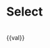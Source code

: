 # Select

<br>

<div>
  <div>{{val}}</div>
  <ot-select :options="options" @change="val = $event.detail"/>
</div>

<script setup>
  import { ref } from 'vue'

  const val = ref(0)

  const options = [
    {
      label: '第一个',
      value: "1"
    },
    {
      label: '第二个',
      value: "2"
    },
    {
      label: '第三个',
      value: "3"
    },
    {
      label: '第四个',
      value: "4"
    },
    {
      label: '第五个',
      value: "5"
    }
  ]
</script>



